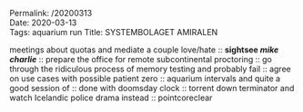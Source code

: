 Permalink: /20200313  
Date: 2020-03-13  
Tags: aquarium run
Title: SYSTEMBOLAGET AMIRALEN
  
meetings about quotas and mediate a couple love/hate :: **sightsee _mike charlie_** :: prepare the office for remote subcontinental proctoring :: go through the ridiculous process of memory testing and probably fail :: agree on use cases with possible patient zero :: aquarium intervals and quite a good session of :: done with doomsday clock :: torrent down terminator and watch Icelandic police drama instead :: pointcoreclear